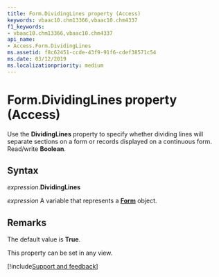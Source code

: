 ```yaml
---
title: Form.DividingLines property (Access)
keywords: vbaac10.chm13366,vbaac10.chm4337
f1_keywords:
- vbaac10.chm13366,vbaac10.chm4337
api_name:
- Access.Form.DividingLines
ms.assetid: f8c62451-ccde-43f9-91f6-cdef38571c54
ms.date: 03/12/2019
ms.localizationpriority: medium
---
```



# Form.DividingLines property (Access)

Use the **DividingLines** property to specify whether dividing lines will separate sections on a form or records displayed on a continuous form. Read/write **Boolean**.


## Syntax

_expression_.**DividingLines**

_expression_ A variable that represents a **[Form](Access.Form.md)** object.


## Remarks

The default value is **True**.

This property can be set in any view.




[!include[Support and feedback](~/includes/feedback-boilerplate.md)]